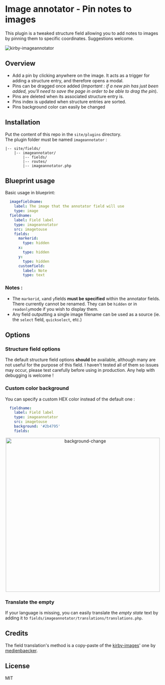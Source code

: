 # Image annotator - Pin notes to images

This plugin is a tweaked structure field allowing you to add notes to images by pinning them to specific coordinates. Suggestions welcome.

![kirby-imageannotator](https://user-images.githubusercontent.com/14079751/34582368-dfeb79d8-f193-11e7-9360-3e71196a01fb.jpg)

## Overview

- Add a pin by clicking anywhere on the image. It acts as a trigger for adding a structure entry, and therefore opens a modal.
- Pins can be dragged once added (*Important : if a new pin has just been added, you'll need to  save the page in order to be able to drag the pin*).
- Pins are deleted when its associated structure entry is.
- Pins index is updated when structure entries are sorted.
- Pins background color can easily be changed


## Installation
Put the content of this repo in the `site/plugins` directory.  
The plugin folder must be named `imageannotator` :

```
|-- site/fields/
    |-- imageannotator/
        |-- fields/
        |-- routes/
        |-- imageannotator.php
```

## Blueprint usage

Basic usage in blueprint:

```yaml
  imagefieldname:
    label: The image that the annotator field will use
    type: image
  fieldname:
    label: Field label
    type: imageannotator
    src: imagetouse
    fields: 
      markerid:
        type: hidden
      x:
        type: hidden
      y:
        type: hidden
      customfield:
        label: Note
        type: text
```

### Notes :

- The ```markerid```, ```x```and ```y```fields **must be specified** within the annotator fields. There currently cannot be renamed. They can be ```hidden``` or in ```readonly```mode if you wish to display them.
- Any field outputting a single image filename can be used as a source (ie. the ```select``` field, ```quickselect```, etc.)

## Options

### Structure field options

The default structure field options **should** be available, although many are not useful for the purpose of this field.
I haven't tested all of them so issues may occur, please test carefully before using in production. Any help with debugging is welcome !  

### Custom color background

You can specify a custom HEX color instead of the default one :

```yaml
  fieldname:
    label: Field label
    type: imageannotator
    src: imagetouse
    background: '#2b4795'
    fields: 
```

<div align="center">
    <img style="width: 500px; max-width: 100%" alt="background-change" src="https://user-images.githubusercontent.com/14079751/34582367-dfcfe452-f193-11e7-9b0c-773bcbac307a.jpg"/>
</div>


### Translate the empty

If your language is missing, you can easily translate the *empty state* text by adding it to ```fields/imageannotator/translations/translations.php```.

## Credits

The field translation's method is a copy-paste of the [kirby-images](https://github.com/medienbaecker/kirby-images)' one by [medienbaecker](https://github.com/medienbaecker).
## License

MIT
